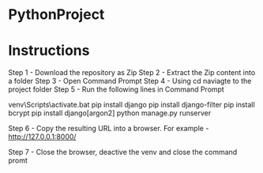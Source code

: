 # PythonProject

# Instructions 

Step 1 - Download the repository as Zip 
Step 2 - Extract the Zip content into a folder
Step 3 - Open Command Prompt 
Step 4 - Using cd naviagte to the project folder 
Step 5 - Run the following lines in Command Prompt 

venv\Scripts\activate.bat
pip install django
pip install django-filter
pip install bcrypt
pip install django[argon2]
python manage.py runserver

Step 6 - Copy the resulting URL into a browser. For example - http://127.0.0.1:8000/

Step 7 - Close the browser, deactive the venv and close the command promt 

